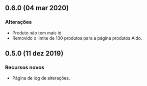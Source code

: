 ## 0.6.0 (04 mar 2020)

### Alterações
* Produto não tem mais id.
* Removido o limite de 100 produtos para a página produtos Aldo.



## 0.5.0 (11 dez 2019)

### Recursos novos
* Página de log de alterações.
